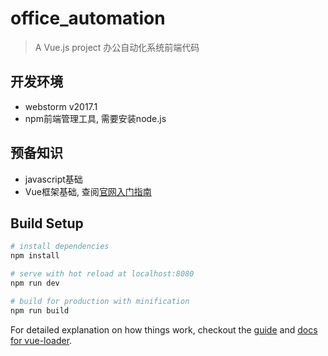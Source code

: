 # office_automation

> A Vue.js project
> 办公自动化系统前端代码

## 开发环境
* webstorm v2017.1
* npm前端管理工具, 需要安装node.js

## 预备知识
* javascript基础
* Vue框架基础, 查阅[官网入门指南](https://cn.vuejs.org/)


## Build Setup

``` bash
# install dependencies
npm install

# serve with hot reload at localhost:8080
npm run dev

# build for production with minification
npm run build
```

For detailed explanation on how things work, checkout the [guide](http://vuejs-templates.github.io/webpack/) and [docs for vue-loader](http://vuejs.github.io/vue-loader).


